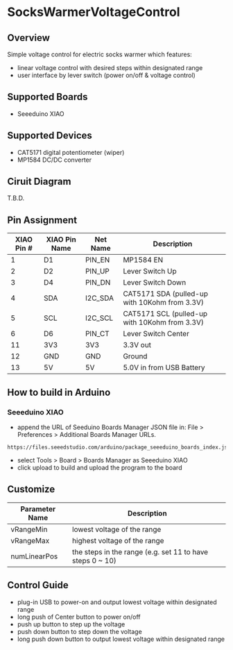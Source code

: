 # SocksWarmerVoltageControl

## Overview
Simple voltage control for electric socks warmer which features:
* linear voltage control with desired steps within designated range
* user interface by lever switch (power on/off & voltage control)

## Supported Boards
* Seeeduino XIAO

## Supported Devices
* CAT5171 digital potentiometer (wiper)
* MP1584 DC/DC converter

## Ciruit Diagram
T.B.D.

## Pin Assignment
| XIAO Pin # | XIAO Pin Name | Net Name | Description |
----|----|----|----
|  1 | D1 | PIN_EN | MP1584 EN |
|  2 | D2 | PIN_UP | Lever Switch Up |
|  3 | D4 | PIN_DN | Lever Switch Down |
|  4 | SDA | I2C_SDA | CAT5171 SDA (pulled-up with 10Kohm from 3.3V) |
|  5 | SCL | I2C_SCL | CAT5171 SCL (pulled-up with 10Kohm from 3.3V) |
|  6 | D6 | PIN_CT | Lever Switch Center |
| 11 | 3V3 | 3V3 | 3.3V out |
| 12 | GND | GND | Ground |
| 13 | 5V | 5V | 5.0V in from USB Battery |

## How to build in Arduino
### Seeeduino XIAO
* append the URL of Seeduino Boards Manager JSON file in: File > Preferences > Additional Boards Manager URLs. 
```
https://files.seeedstudio.com/arduino/package_seeeduino_boards_index.json
```
* select Tools > Board > Boards Manager as Seeeduino XIAO
* click upload to build and upload the program to the board

## Customize
| Parameter Name | Description |
----|----
| vRangeMin | lowest voltage of the range |
| vRangeMax | highest voltage of the range |
| numLinearPos | the steps in the range (e.g. set 11 to have steps 0 ~ 10) |

## Control Guide
* plug-in USB to power-on and output lowest voltage within designated range
* long push of Center button to power on/off
* push up button to step up the voltage
* push down button to step down the voltage
* long push down button to output lowest voltage within designated range
